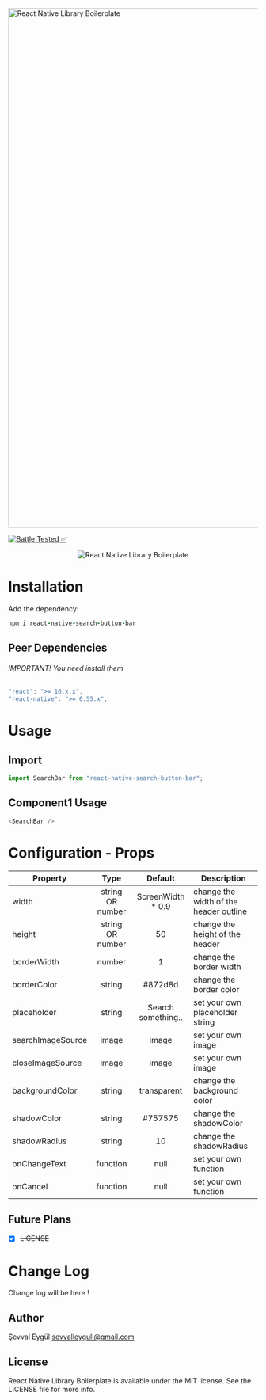<img alt="React Native Library Boilerplate" src="assets/search-button-bar.png" width="1050"/>


[![Battle Tested ✅](https://img.shields.io/badge/-Battle--Tested%20%E2%9C%85-03666e?style=for-the-badge)](https://github.com/sevvaleygul0/react-native-search-button-bar)

<p align="center">
  <img alt="React Native Library Boilerplate"
        src="assets/Gif/search-bar.gif" />
</p>

# Installation

Add the dependency:

```ruby
npm i react-native-search-button-bar
```

## Peer Dependencies

###### IMPORTANT! You need install them

```js
"react": ">= 16.x.x",
"react-native": ">= 0.55.x",
```

# Usage

## Import

```js
import SearchBar from "react-native-search-button-bar";
```

## Component1 Usage

```js
<SearchBar />
```

# Configuration - Props

| Property |  Type   | Default | Description                                             |
| -------- | :-----: | :-----: | ------------------------------------------------------- |
| width  | string OR number |  ScreenWidth * 0.9   | 	change the width of the header outline                                 |
| height    | string OR number |  50  |	change the height of the header    |
| borderWidth | number |  1  | change the border width |
| borderColor    | string  |   #872d8d   | change the border color                              |
| placeholder  | string |  Search something..   | 		set your own placeholder string                                 |
| searchImageSource    | image |  image  |		set your own image    |
| closeImageSource | image |  image  | set your own image |
| backgroundColor    | string  |   transparent   | 	change the background color                               |
| shadowColor  | string |  #757575   | 	change the shadowColor                                 |
| shadowRadius    | string |  10  |		change the shadowRadius    |
| onChangeText | function |  null  | set your own function  |
| onCancel    | function  |   null   | set your own function                            |

## Future Plans

- [x] ~~LICENSE~~

# Change Log

Change log will be here !

## Author

Şevval Eygül sevvalleygull@gmail.com

## License

React Native Library Boilerplate is available under the MIT license. See the LICENSE file for more info.
